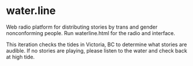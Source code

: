 # water.line
Web radio platform for distributing stories by trans and gender nonconforming people. 
Run waterline.html for the radio and interface.

This iteration checks the tides in Victoria, BC to determine what stories are audible.
If no stories are playing, please listen to the water and check back at high tide. 
